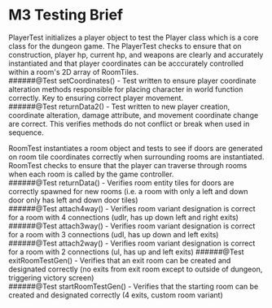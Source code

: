 # M3 Testing Brief
PlayerTest initializes a player object to test the Player class which is a core class for the dungeon game.
The PlayerTest checks to ensure that on construction, player hp, current hp, and weapons are clearly and accurately instantiated and
that player coordinates can be acccurately controlled within a room's 2D array of RoomTiles.  
######@Test setCoordinates() - Test written to ensure player coordinate alteration methods responsible for placing character in world function correctly. Key to ensuring correct player movement.  
######@Test returnData2() - Test written to new player creation, coordinate alteration, damage attribute, and movement coordinate change are correct. This verifies methods do not conflict or break when used in sequence.  

RoomTest instantiates a room object and tests to see if doors are generated on room tile coordinates correctly when surrounding rooms are instantiated.
RoomTest checks to ensure that the player can traverse through rooms when each room is called by the game controller.  
######@Test returnData() - Verifies room entity tiles for doors are correctly spawned for new rooms (i.e. a room with only a left and down door only has left and down door tiles)  
######@Test attach4way() - Verifies room variant designation is correct for a room with 4 connections (udlr, has up down left and right exits)  
######@Test attach3way() - Verifies room variant designation is correct for a room with 3 connections (udl, has up down and left exits)  
######@Test attach2way() - Verifies room variant designation is correct for a room with 2 connections (ul, has up and left exits)
######@Test exitRoomTestGen() - Verifies that an exit room can be created and designated correctly (no exits from exit room except to outside of dungeon, triggering victory screen)  
######@Test startRoomTestGen() - Verifies that the starting room can be created and designated correctly (4 exits, custom room variant)  
